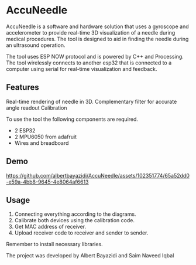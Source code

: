 # AccuNeedle
AccuNeedle is a software and hardware solution that uses a gyroscope and accelerometer to provide real-time 3D visualization of a needle during medical procedures. The tool is designed to aid in finding the needle during an ultrasound operation.

The tool uses ESP NOW protocol and is powered by C++ and Processing. The tool wirelessly connects to another esp32 that is connected to a computer using serial for real-time visualization and feedback.

## Features
Real-time rendering of needle in 3D.
Complementary filter for accurate angle readout 
Calibration 

To use the tool the following components are required. 
-	2 ESP32
-	2 MPU6050 from adafruit
-	Wires and breadboard 

## Demo



https://github.com/albertbayazidi/AccuNeedle/assets/102351774/65a52dd0-e59a-4bb8-9645-4e8064af6613




## Usage
1.	Connecting everything according to the diagrams.
2.	Calibrate both devices using the calibration code.
3.	Get MAC address of receiver.
4.	Upload receiver code to receiver and sender to sender. 

Remember to install necessary libraries.

The project was developed by Albert Bayazidi and Saim Naveed Iqbal 

